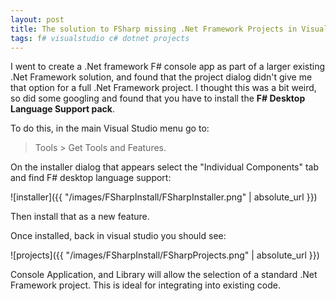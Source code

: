 ```yaml
---
layout: post
title: The solution to FSharp missing .Net Framework Projects in Visual Studio
tags: f# visualstudio c# dotnet projects
---
```


I went to create a .Net framework F# console app as part of a larger existing .Net Framework solution, and found that the project dialog didn't give me that option for a full .Net Framework project. I thought this was a bit weird, so did some googling and found that you have to install the **F# Desktop Language Support pack**.

To do this, in the main Visual Studio menu go to:

 > Tools > Get Tools and Features.

On the installer dialog that appears select the "Individual Components" tab and find F# desktop language support:

![installer]({{ "/images/FSharpInstall/FSharpInstaller.png" | absolute_url }})

Then install that as a new feature.

Once installed, back in visual studio you should see:

![projects]({{ "/images/FSharpInstall/FSharpProjects.png" | absolute_url }})

Console Application, and Library will allow the selection of a standard .Net Framework project. This is ideal for integrating into existing code.










